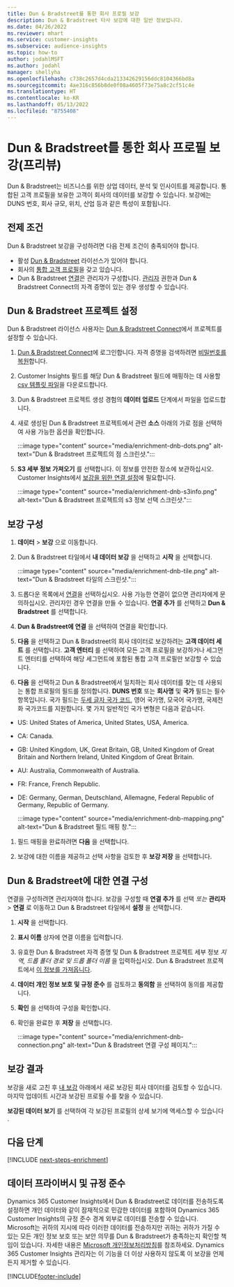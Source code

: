 ```yaml
---
title: Dun & Bradstreet를 통한 회사 프로필 보강
description: Dun & Bradstreet 타사 보강에 대한 일반 정보입니다.
ms.date: 04/26/2022
ms.reviewer: mhart
ms.service: customer-insights
ms.subservice: audience-insights
ms.topic: how-to
author: jodahlMSFT
ms.author: jodahl
manager: shellyha
ms.openlocfilehash: c738c2657d4cda213342629156ddc8104366bd8a
ms.sourcegitcommit: 4ae316c856b8de0f08a4605f73e75a8c2cf51c4e
ms.translationtype: HT
ms.contentlocale: ko-KR
ms.lasthandoff: 05/13/2022
ms.locfileid: "8755408"
---
```

# <a name="enrichment-of-company-profiles-with-dun--bradstreet-preview"></a>Dun & Bradstreet를 통한 회사 프로필 보강(프리뷰)

Dun & Bradstreet는 비즈니스를 위한 상업 데이터, 분석 및 인사이트를 제공합니다. 통합된 고객 프로필을 보유한 고객이 회사의 데이터를 보강할 수 있습니다. 보강에는 DUNS 번호, 회사 규모, 위치, 산업 등과 같은 특성이 포함됩니다.

## <a name="prerequisites"></a>전제 조건

Dun & Bradstreet 보강을 구성하려면 다음 전제 조건이 충족되어야 합니다.

- 활성 [Dun & Bradstreet](https://www.dnb.com/marketing/media/give-your-data-a-boost.html?source=microsoft_audience_insights) 라이선스가 있어야 합니다.
- 회사의 [통합 고객 프로필](customer-profiles.md)을 갖고 있습니다.
- Dun & Bradstreet [연결](connections.md)은 관리자가 구성합니다. [관리자](permissions.md#admin) 권한과 Dun & Bradstreet Connect의 자격 증명이 있는 경우 생성할 수 있습니다.

## <a name="setting-up-your-dun--bradstreet-project"></a>Dun & Bradstreet 프로젝트 설정

Dun & Bradstreet 라이선스 사용자는 [Dun & Bradstreet Connect](https://connect.dnb.com?lead_source=microsoft_audienceinsights)에서 프로젝트를 설정할 수 있습니다.


1. [Dun & Bradstreet Connect](https://connect.dnb.com?lead_source=microsoft_audienceinsights)에 로그인합니다. 자격 증명을 검색하려면 [비밀번호를 복원](https://sso.dnb.com/signin/forgot-password?lead_source=microsoft_audienceinsights)합니다.

1. Customer Insights 필드를 해당 Dun & Bradstreet 필드에 매핑하는 데 사용할 [csv 템플릿 파일](https://c360devenrichment.blob.core.windows.net/mapping/DnBCIdatamapping.csv)을 다운로드합니다.

1. Dun & Bradstreet 프로젝트 생성 경험의 **데이터 업로드** 단계에서 파일을 업로드합니다.

1. 새로 생성된 Dun & Bradstreet 프로젝트에서 관련 **소스** 아래의 가로 점을 선택하여 사용 가능한 옵션을 확인합니다.

   :::image type="content" source="media/enrichment-dnb-dots.png" alt-text="Dun & Bradstreet 프로젝트의 점 스크린샷.":::

1. **S3 세부 정보 가져오기** 를 선택합니다. 이 정보를 안전한 장소에 보관하십시오. Customer Insights에서 [보강을 위한 연결 설정](#configure-a-connection-for-dun--bradstreet)에 필요합니다.

   :::image type="content" source="media/enrichment-dnb-s3info.png" alt-text="Dun & Bradstreet 프로젝트의 s3 정보 선택 스크린샷.":::

## <a name="configure-the-enrichment"></a>보강 구성

1. **데이터** > **보강** 으로 이동합니다.

1. Dun & Bradstreet 타일에서 **내 데이터 보강** 을 선택하고 **시작** 을 선택합니다.

   :::image type="content" source="media/enrichment-dnb-tile.png" alt-text="Dun & Bradstreet 타일의 스크린샷.":::

1. 드롭다운 목록에서 [연결](connections.md)을 선택하십시오. 사용 가능한 연결이 없으면 관리자에게 문의하십시오. 관리자인 경우 연결을 만들 수 있습니다. **연결 추가** 를 선택하고 **Dun & Bradstreet** 를 선택합니다.

1. **Dun & Bradstreet에 연결** 을 선택하여 연결을 확인합니다.

1. **다음** 을 선택하고 Dun & Bradstreet의 회사 데이터로 보강하려는 **고객 데이터 세트** 를 선택합니다. **고객 엔터티** 를 선택하여 모든 고객 프로필을 보강하거나 세그먼트 엔터티를 선택하여 해당 세그먼트에 포함된 통합 고객 프로필만 보강할 수 있습니다.

1. **다음** 을 ​​선택하고 Dun & Bradstreet에서 일치하는 회사 데이터를 찾는 데 사용되는 통합 프로필의 필드를 정의합니다. **DUNS 번호** 또는 **회사명** 및 **국가** 필드는 필수 항목입니다. 국가 필드는 [두세 글자 국가 코드](https://www.iso.org/iso-3166-country-codes.html), 영어 국가명, 모국어 국가명, 국제전화 국가코드를 지원합니다. 몇 가지 일반적인 국가 변형은 다음과 같습니다.

- US: United States of America, United States, USA, America.
- CA: Canada.
- GB: United Kingdom, UK, Great Britain, GB, United Kingdom of Great Britain and Northern Ireland, United Kingdom of Great Britain.
- AU: Australia, Commonwealth of Australia.
- FR: France, French Republic.
- DE: Germany, German, Deutschland, Allemagne, Federal Republic of Germany, Republic of Germany.

   :::image type="content" source="media/enrichment-dnb-mapping.png" alt-text="Dun & Bradstreet 필드 매핑 창.":::

1. 필드 매핑을 완료하려면 **다음** 을 선택합니다.

1. 보강에 대한 이름을 제공하고 선택 사항을 검토한 후 **보강 저장** 을 선택합니다.

## <a name="configure-a-connection-for-dun--bradstreet"></a>Dun & Bradstreet에 대한 연결 구성

연결을 구성하려면 관리자여야 합니다. 보강을 구성할 때 **연결 추가** 를 선택 *또는* **관리자** > **연결** 로 이동하고 Dun & Bradstreet 타일에서 **설정** 을 선택합니다.

1. **시작** 을 선택합니다.

1. **표시 이름** 상자에 연결 이름을 입력합니다.

1. 유효한 Dun & Bradstreet 자격 증명 및 Dun & Bradstreet 프로젝트 세부 정보 *지역, 드롭 폴더 경로 및 드롭 폴더 이름* 을 입력하십시오. Dun & Bradstreet 프로젝트에서 [이 정보를 가져옵니다](#setting-up-your-dun--bradstreet-project).

1. **데이터 개인 정보 보호 및 규정 준수** 를 검토하고 **동의함** 을 선택하여 동의를 제공합니다.

1. **확인** 을 선택하여 구성을 확인합니다.

1. 확인을 완료한 후 **저장** 을 선택합니다.

   :::image type="content" source="media/enrichment-dnb-connection.png" alt-text="Dun & Bradstreet 연결 구성 페이지.":::

## <a name="enrichment-results"></a>보강 결과

보강을 새로 고친 후 [내 보강](enrichment-hub.md) 아래에서 새로 보강된 회사 데이터를 검토할 수 있습니다. 마지막 업데이트 시간과 보강된 프로필 수를 찾을 수 있습니다.

**보강된 데이터 보기** 를 선택하여 각 보강된 프로필의 상세 보기에 액세스할 수 있습니다 .

## <a name="next-steps"></a>다음 단계

[!INCLUDE [next-steps-enrichment](includes/next-steps-enrichment.md)]

## <a name="data-privacy-and-compliance"></a>데이터 프라이버시 및 규정 준수

Dynamics 365 Customer Insights에서 Dun & Bradstreet로 데이터를 전송하도록 설정하면 개인 데이터와 같이 잠재적으로 민감한 데이터를 포함하여 Dynamics 365 Customer Insights의 규정 준수 경계 외부로 데이터를 전송할 수 있습니다. Microsoft는 귀하의 지시에 따라 이러한 데이터를 전송하지만 귀하는 귀하가 가질 수 있는 모든 개인 정보 보호 또는 보안 의무를 Dun & Bradstreet가 충족하는지 확인할 책임이 있습니다. 자세한 내용은 [Microsoft 개인정보처리방침](https://go.microsoft.com/fwlink/?linkid=396732)를 참조하세요.
Dynamics 365 Customer Insights 관리자는 이 기능을 더 이상 사용하지 않도록 이 보강을 언제든지 제거할 수 있습니다.

[!INCLUDE[footer-include](includes/footer-banner.md)]
